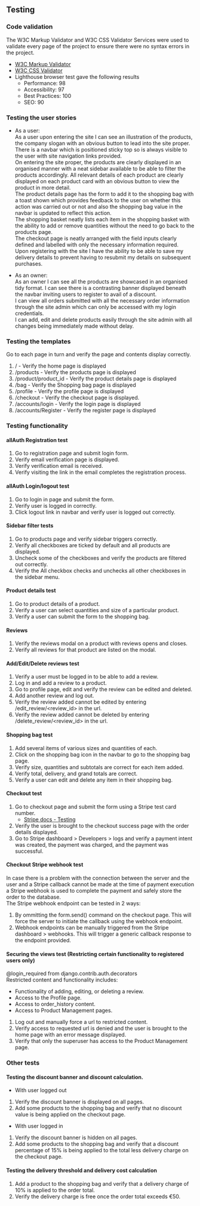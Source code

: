 ## Testing  
### Code validation  
The W3C Markup Validator and W3C CSS Validator Services were used to validate every page of the project to ensure there were no syntax errors in the project.
- [W3C Markup Validator](https://validator.w3.org/)
- [W3C CSS Validator](http://www.css-validator.org/)  
- Lighthouse browser test gave the following results  
    - Performance: 98  
    - Accessibility: 97  
    - Best Practices: 100  
    - SEO: 90  

### Testing the user stories  
- As a user:  
As a user upon entering the site I can see an illustration of the products, the company slogan with an obvious button to lead into the site proper. There is a navbar which is positioned sticky top so is always visible to the user with site navigation links provided.  
On entering the site proper, the products are clearly displayed in an organised manner with a neat sidebar available to be able to filter the products accordingly. All relevant details of each product are clearly displayed on each product card with an obvious button to view the product in more detail.  
The product details page has the form to add it to the shopping bag with a toast shown which provides feedback to the user on whether this action was carried out or not and also the shopping bag value in the navbar is updated to reflect this action.  
The shopping basket neatly lists each item in the shopping basket with the ability to add or remove quantities without the need to go back to the products page.  
The checkout page is neatly arranged with the field inputs clearly defined and labelled with only the necessary information required.  
Upon registering with the site I have the ability to be able to save my delivery details to prevent having to resubmit my details on subsequent purchases.   
  
- As an owner:  
As an owner I can see all the products are showcased in an organised tidy format. I can see there is a contrasting banner displayed beneath the navbar inviting users to register to avail of a discount.  
I can view all orders submitted with all the necessary order information  through the site admin which can only be accessed with my login credentials.  
I can add, edit and delete products easily through the site admin with all changes being immediately made without delay.  

### Testing the templates  
Go to each page in turn and verify the page and contents display correctly.
1. / - Verify the home page is displayed  
2. /products - Verify the products page is displayed  
3. /product/product_id - Verify the product details page is displayed  
4. /bag - Verify the Shopping bag page is displayed  
5. /profile - Verify the profile page is displayed  
6. /checkout - Verify the checkout page is displayed. 
7. /accounts/login - Verify the login page is displayed  
8. /accounts/Register - Verify the register page is displayed  

### Testing functionality  
#### allAuth Registration test 
1. Go to registration page and submit login form.
2. Verify email verification page is displayed.
3. Verify verification email is received.
4. Verify visiting the link in the email completes the registration process.  

#### allAuth Login/logout test
1. Go to login in page and submit the form.
2. Verify user is logged in correctly.  
3. Click logout link in navbar and verify user is logged out correctly.

#### Sidebar filter tests
1. Go to products page and verify sidebar triggers correctly.  
2. Verify all checkboxes are ticked by default and all products are displayed.
3. Uncheck some of the checkboxes and verify the products are filtered out correctly.  
4. Verify the All checkbox checks and unchecks all other checkboxes in the sidebar menu.  

#### Product details test  
1. Go to product details of a product.  
2. Verify a user can select quantities and size of a particular product.  
3. Verify a user can submit the form to the shopping bag.  

#### Reviews  
1. Verify the reviews modal on a product with reviews opens and closes.
2. Verify all reviews for that product are listed on the modal.  

#### Add/Edit/Delete reviews test  
1. Verify a user must be logged in to be able to add a review.
2. Log in and add a review to a product.  
3. Go to profile page, edit and verify the review can be edited and deleted.  
4. Add another review and log out.
5. Verify the review added cannot be edited by entering /edit_review/<review_id> in the url.  
6. Verify the review added cannot be deleted by entering /delete_review/<review_id> in the url.  

#### Shopping bag test
1. Add several items of various sizes and quantities of each.
2. Click on the shopping bag icon in the navbar to go to the shopping bag page.  
3. Verify size, quantities and subtotals are correct for each item added.
4. Verify total, delivery, and grand totals are correct.  
5. Verify a user can edit and delete any item in their shopping bag. 

#### Checkout test  
1. Go to checkout page and submit the form using a Stripe test card number.  
    - [Stripe docs - Testing](https://stripe.com/docs/testing)
2. Verify the user is brought to the checkout success page with the order details displayed.  
3. Go to Stripe dashboard > Developers > logs and verify a payment intent was created, the payment was charged, and the payment was successful.  

#### Checkout Stripe webhook test  
In case there is a problem with the connection between the server and the user and a Stripe callback cannot be made at the time of payment execution a Stripe webhook is used to complete the payment and safely store the order to the database.  
The Stripe webhook endpoint can be tested in 2 ways:  
1. By ommitting the form.send() command on the checkout page. This will force the server to initiate the callback using the webhook endpoint.  
2. Webhook endpoints can be manually triggered from the Stripe dashboard > webhooks. This will trigger a generic callback response to the endpoint provided.  

#### Securing the views test (Restricting certain functionality to registered users only)  
@login_required from django.contrib.auth.decorators  
Restricted content and functionality includes:  
- Functionality of adding, editing, or deleting a review.  
- Access to the Profile page.  
- Access to order_history content.  
- Access to Product Management pages. 
1. Log out and manually force a url to restricted content.  
2. Verify access to requested url is denied and the user is brought to the home page with an error message displayed. 
3. Verify that only the superuser has access to the Product Management page. 

### Other tests  
#### Testing the discount banner and discount calculation.  
- With user logged out  
1. Verify the discount banner is displayed on all pages.    
2. Add some products to the shopping bag and verify that no discount value is being applied on the checkout page.  
  
- With user logged in  
1. Verify the discount banner is hidden on all pages.  
2. Add some products to the shopping bag and verify that a discount percentage of 15% is being applied to the total less delivery charge on the checkout page.  

#### Testing the delivery threshold and delivery cost calculation  
1. Add a product to the shopping bag and verify that a delivery charge of 10% is applied to the order total.  
2. Verify the delivery charge is free once the order total exceeds €50.  


